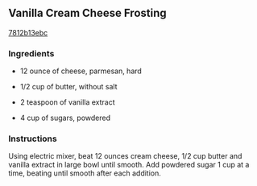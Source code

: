 ## Vanilla Cream Cheese Frosting

[7812b13ebc](http://www.epicurious.com/recipes/food/views/vanilla-cream-cheese-frosting-104319)

### Ingredients

 - 12 ounce of cheese, parmesan, hard

 - 1/2 cup of butter, without salt

 - 2 teaspoon of vanilla extract

 - 4 cup of sugars, powdered

### Instructions

Using electric mixer, beat 12 ounces cream cheese, 1/2 cup butter and vanilla extract in large bowl until smooth. Add powdered sugar 1 cup at a time, beating until smooth after each addition.
